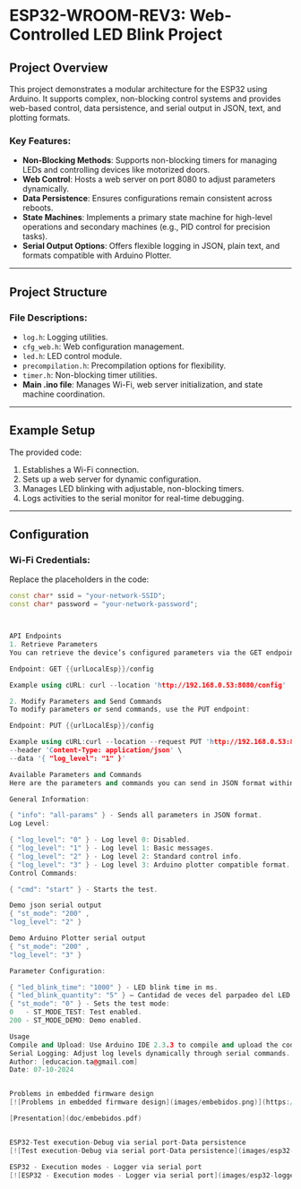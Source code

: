  # ESP32-WROOM-REV3: Web-Controlled LED Blink Project

## Project Overview
This project demonstrates a modular architecture for the ESP32 using Arduino. It supports complex, non-blocking control systems and provides web-based control, data persistence, and serial output in JSON, text, and plotting formats. 

### Key Features:
- **Non-Blocking Methods**: Supports non-blocking timers for managing LEDs and controlling devices like motorized doors. 
- **Web Control**: Hosts a web server on port 8080 to adjust parameters dynamically.
- **Data Persistence**: Ensures configurations remain consistent across reboots.
- **State Machines**: Implements a primary state machine for high-level operations and secondary machines (e.g., PID control for precision tasks).
- **Serial Output Options**: Offers flexible logging in JSON, plain text, and formats compatible with Arduino Plotter.

---

## Project Structure

### File Descriptions:
- `log.h`: Logging utilities.
- `cfg_web.h`: Web configuration management.
- `led.h`: LED control module.
- `precompilation.h`: Precompilation options for flexibility.
- `timer.h`: Non-blocking timer utilities.
- **Main .ino file**: Manages Wi-Fi, web server initialization, and state machine coordination.

---

## Example Setup
The provided code:
1. Establishes a Wi-Fi connection.
2. Sets up a web server for dynamic configuration.
3. Manages LED blinking with adjustable, non-blocking timers.
4. Logs activities to the serial monitor for real-time debugging.

---

## Configuration
### Wi-Fi Credentials:
Replace the placeholders in the code:
```cpp
const char* ssid = "your-network-SSID";
const char* password = "your-network-password";



API Endpoints
1. Retrieve Parameters
You can retrieve the device’s configured parameters via the GET endpoint:

Endpoint: GET {{urlLocalEsp}}/config

Example using cURL: curl --location 'http://192.168.0.53:8080/config'

2. Modify Parameters and Send Commands
To modify parameters or send commands, use the PUT endpoint:

Endpoint: PUT {{urlLocalEsp}}/config

Example using cURL:curl --location --request PUT 'http://192.168.0.53:8080/config' \
--header 'Content-Type: application/json' \
--data '{ "log_level": "1" }'

Available Parameters and Commands
Here are the parameters and commands you can send in JSON format within the request body:

General Information:

{ "info": "all-params" } - Sends all parameters in JSON format.
Log Level:

{ "log_level": "0" } - Log level 0: Disabled.
{ "log_level": "1" } - Log level 1: Basic messages.
{ "log_level": "2" } - Log level 2: Standard control info.
{ "log_level": "3" } - Log level 3: Arduino plotter compatible format.
Control Commands:

{ "cmd": "start" } - Starts the test.

Demo json serial output
{ "st_mode": "200" ,
"log_level": "2" }

Demo Arduino Plotter serial output
{ "st_mode": "200" ,
"log_level": "3" }

Parameter Configuration:

{ "led_blink_time": "1000" } - LED blink time in ms.
{ "led_blink_quantity": "5" } – Cantidad de veces del parpadeo del LED.
{ "st_mode": "0" } - Sets the test mode:
0   - ST_MODE_TEST: Test enabled.
200 - ST_MODE_DEMO: Demo enabled.

Usage
Compile and Upload: Use Arduino IDE 2.3.3 to compile and upload the code to your ESP32.
Serial Logging: Adjust log levels dynamically through serial commands.
Author: [educacion.ta@gmail.com]
Date: 07-10-2024


Problems in embedded firmware design
[![Problems in embedded firmware design](images/embebidos.png)](https://youtu.be/KhKX23DdfLY)

[Presentation](doc/embebidos.pdf)


ESP32-Test execution-Debug via serial port-Data persistence
[![Test execution-Debug via serial port-Data persistence](images/esp32-ensayo.png)](https://youtu.be/BXJvdTQ8DYk)

ESP32 - Execution modes - Logger via serial port
[![ESP32 - Execution modes - Logger via serial port](images/esp32-logger.png)](https://youtu.be/TlgQHpessV4)


